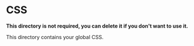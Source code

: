 # CSS

**This directory is not required, you can delete it if you don't want to use it.**

This directory contains your global CSS.